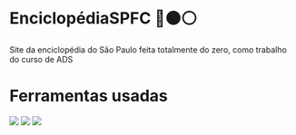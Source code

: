 # EnciclopédiaSPFC 🔴⚫⚪

 Site da enciclopédia do São Paulo feita totalmente do zero, como trabalho do curso de ADS

# Ferramentas usadas
<img src="https://img.shields.io/badge/HTML5-E34F26?style=for-the-badge&logo=html5&logoColor=white"></a>
  <img src="https://img.shields.io/badge/CSS3-1572B6?style=for-the-badge&logo=css3&logoColor=white"></a>
  <img src="https://img.shields.io/badge/JavaScript-F7DF1E?style=for-the-badge&logo=javascript&logoColor=black"></a>

